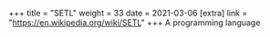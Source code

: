 +++
title = "SETL"
weight = 33
date = 2021-03-06
[extra]
link = "https://en.wikipedia.org/wiki/SETL"
+++
A programming language

